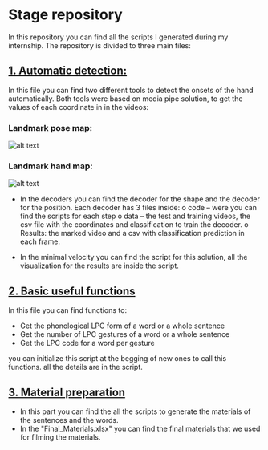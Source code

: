 # Stage repository #

In this repository you can find all the scripts I generated during my internship.
The repository is divided to three main files:

## [1. Automatic detection:](https://github.com/HagarSalpeter/Stage/tree/main/automatic%20detection)
In this file you can find two different tools to detect the onsets of the hand automatically.
Both tools were based on media pipe solution, to get the values of each coordinate in in the videos:

### Landmark pose map: ###
![alt text](https://google.github.io/mediapipe/images/mobile/pose_tracking_full_body_landmarks.png)

### Landmark hand map: ###
![alt text](https://google.github.io/mediapipe/images/mobile/hand_landmarks.png)

-	In the decoders you can find the decoder for the shape and the decoder for the position. Each decoder has 3 files inside:
o	code – were you can find the scripts for each step
o	data – the test and training videos, the csv file with the coordinates and classification to train the decoder.
o	Results: the marked video and a csv with classification prediction in each frame.

-	In the minimal velocity you can find the script for this solution, all the visualization for the results are inside the script.



## [2. Basic useful functions](https://github.com/HagarSalpeter/Stage/tree/main/basic%20useful%20functions)
In this file you can find functions to:
 - Get the phonological LPC form of a word or a whole sentence
 - Get the number of LPC gestures of a word or a whole sentence
 - Get the LPC code for a word per gesture

you can initialize this script at the begging of new ones to call this functions. all the details are in the script.

## [3. Material preparation](https://github.com/HagarSalpeter/Stage/tree/main/material%20preparation)
- In this part you can find the all the scripts to generate the materials of the sentences and the words.
- In the "Final_Materials.xlsx" you can find the final materials that we used for filming the materials.
